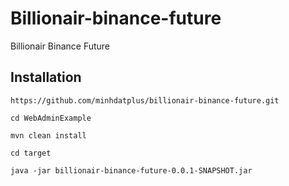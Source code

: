# Billionair-binance-future

Billionair Binance Future 

## Installation

`https://github.com/minhdatplus/billionair-binance-future.git`

`cd WebAdminExample`

`mvn clean install`

`cd target`

`java -jar billionair-binance-future-0.0.1-SNAPSHOT.jar`
